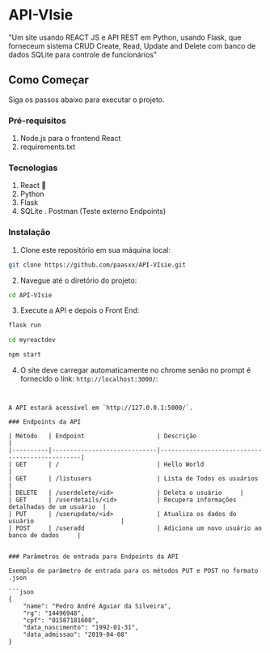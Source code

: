 # API-VIsie

"Um site usando REACT JS e API REST em Python, usando Flask, que forneceum sistema CRUD Create, Read, Update and Delete com banco de dados SQLite para controle de funcionários"


## Como Começar

Siga os passos abaixo para executar o projeto.

### Pré-requisitos

1. Node.js para o frontend React
2. requirements.txt 

### Tecnologias

1. React 🐳
2. Python
3. Flask
3. SQLite
. Postman (Teste externo Endpoints)

### Instalação

1. Clone este repositório em sua máquina local:

```bash
git clone https://github.com/paasxx/API-VIsie.git
```

2. Navegue até o diretório do projeto:

```bash
cd API-VIsie
```

3. Execute a API e depois o Front End:

```bash
flask run
```

```bash
cd myreactdev
```

```bash
npm start
```

4. O site deve carregar automaticamente no chrome senão no prompt é fornecido o link: `http://localhost:3000/`:


```


A API estará acessível em `http://127.0.0.1:5000/`.

### Endpoints da API

| Método   | Endpoint                    | Descrição                                      |
|----------|-----------------------------|------------------------------------------------|
| GET      | /                           | Hello World                                |
| GET      | /listusers                  | Lista de Todos os usuários           |
| DELETE   | /userdelete/<id>            | Deleta o usuário     |
| GET      | /userdetails/<id>           | Recupera informações detalhadas de um usuário  |
| PUT      | /userupdate/<id>            | Atualiza os dados do usuário                        |
| POST     | /useradd                    | Adiciona um novo usuário ao banco de dados     |


### Parâmetros de entrada para Endpoints da API

Exemplo de parâmetro de entrada para os métodos PUT e POST no formato .json

```json
{
    "name": "Pedro André Aguiar da Silveira",
    "rg": "14496948",
    "cpf": "01587181608",
    "data_nascimento": "1992-01-31",
    "data_admissao": "2019-04-08"
}
```
